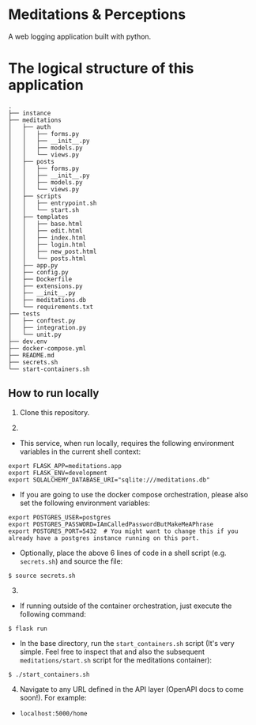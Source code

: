 # Meditations & Perceptions
A web logging application built with python.

# The logical structure of this application
```
.
├── instance
├── meditations
│   ├── auth
│   │   ├── forms.py
│   │   ├── __init__.py
│   │   ├── models.py
│   │   └── views.py
│   ├── posts
│   │   ├── forms.py
│   │   ├── __init__.py
│   │   ├── models.py
│   │   └── views.py
│   ├── scripts
│   │   ├── entrypoint.sh
│   │   └── start.sh
│   ├── templates
│   │   ├── base.html
│   │   ├── edit.html
│   │   ├── index.html
│   │   ├── login.html
│   │   ├── new_post.html
│   │   └── posts.html
│   ├── app.py
│   ├── config.py
│   ├── Dockerfile
│   ├── extensions.py
│   ├── __init__.py
│   ├── meditations.db
│   └── requirements.txt
├── tests
│   ├── conftest.py
│   ├── integration.py
│   └── unit.py
├── dev.env
├── docker-compose.yml
├── README.md
├── secrets.sh
└── start-containers.sh
```

## How to run locally
1. Clone this repository.

2. 
-  This service, when run locally, requires the following environment variables in the current shell context:
```
export FLASK_APP=meditations.app
export FLASK_ENV=development
export SQLALCHEMY_DATABASE_URI="sqlite:///meditations.db"
```
-  If you are going to use the docker compose orchestration, please also set the following environment variables:
```
export POSTGRES_USER=postgres
export POSTGRES_PASSWORD=IAmCalledPasswordButMakeMeAPhrase
export POSTGRES_PORT=5432  # You might want to change this if you already have a postgres instance running on this port.
```
-  Optionally, place the above 6 lines of code in a shell script (e.g. `secrets.sh`) and source the file:
```
$ source secrets.sh
```

3.
-  If running outside of the container orchestration, just execute the following command:
```
$ flask run
```

-  In the base directory, run the `start_containers.sh` script (It's very simple. Feel free to inspect that and also the subsequent `meditations/start.sh` script for the meditations container):
```
$ ./start_containers.sh
```

4. Navigate to any URL defined in the API layer (OpenAPI docs to come soon!). For example:
 - `localhost:5000/home`
